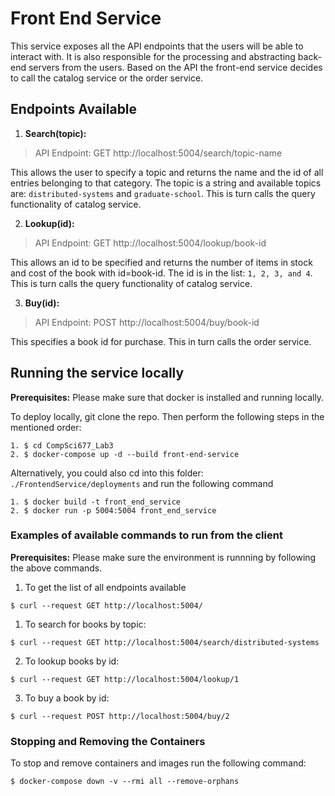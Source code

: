 # Front End Service

This service exposes all the API endpoints that the users will be able to interact with. It is also responsible for the processing and abstracting back-end servers from the users. Based on the API the front-end service decides to call the catalog service or the order service.

## Endpoints Available

1. **Search(topic):**
> API Endpoint: GET http://localhost:5004/search/topic-name

This allows the user to specify a topic and returns the name and the id of all entries belonging to that category. The topic is a string and available topics are: `distributed-systems` and `graduate-school`. This is turn calls the query functionality of catalog service.

2. **Lookup(id):**
> API Endpoint: GET http://localhost:5004/lookup/book-id

This allows an id to be specified and returns the number of items in stock and cost of the book with id=book-id. The id is in the list: `1, 2, 3, and 4`. This is turn calls the query functionality of catalog service.

3. **Buy(id):**
> API Endpoint: POST http://localhost:5004/buy/book-id

This specifies a book id for purchase. This in turn calls the order service.

## Running the service locally

**Prerequisites:** Please make sure that docker is installed and running locally.

To deploy locally, git clone the repo. Then perform the following steps in the mentioned order:

```
1. $ cd CompSci677_Lab3
2. $ docker-compose up -d --build front-end-service
```

Alternatively, you could also cd into this folder: `./FrontendService/deployments` and run the following command

```
1. $ docker build -t front_end_service
2. $ docker run -p 5004:5004 front_end_service
```

### Examples of available commands to run from the client
**Prerequisites:** Please make sure the environment is runnning by following the above commands.

1. To get the list of all endpoints available
```
$ curl --request GET http://localhost:5004/
```

1. To search for books by topic:

```
$ curl --request GET http://localhost:5004/search/distributed-systems
```

2. To lookup books by id:
```
$ curl --request GET http://localhost:5004/lookup/1
```

3. To buy a book by id:
```
$ curl --request POST http://localhost:5004/buy/2 
```

### Stopping and Removing the Containers
To stop and remove containers and images run the following command:

```
$ docker-compose down -v --rmi all --remove-orphans
```